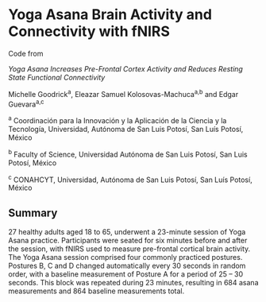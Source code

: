 # Yoga Asana Brain Activity and Connectivity with fNIRS

Code from 

_Yoga Asana Increases Pre-Frontal Cortex Activity and Reduces Resting State Functional Connectivity_

Michelle Goodrick<sup>a</sup>, Eleazar Samuel Kolosovas-Machuca<sup>a,b</sup> and Edgar Guevara<sup>a,c</sup>

<sup>a</sup> Coordinación para la Innovación y la Aplicación de la Ciencia y la Tecnología, Universidad, Autónoma de San Luis Potosí, San Luís Potosí, México

<sup>b</sup> Faculty of Science, Universidad Autónoma de San Luis Potosí, San Luis Potosí, México

<sup>c</sup> CONAHCYT, Universidad, Autónoma de San Luis Potosí, San Luís Potosí, México

## Summary
27 healthy adults aged 18 to 65, underwent a 23-minute session of Yoga Asana practice. Participants were seated for six minutes before and after the session, with fNIRS used to measure pre-frontal cortical brain activity. The Yoga Asana session comprised four commonly practiced postures. Postures B, C and D changed automatically every 30 seconds in random order, with a baseline measurement of Posture A for a period of 25 – 30 seconds. This block was repeated during 23 minutes, resulting in 684 asana measurements and 864 baseline measurements total.
